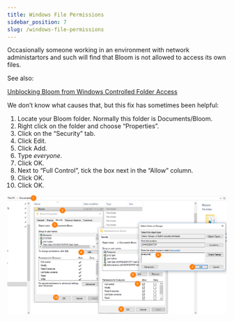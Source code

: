 ```yaml
---
title: Windows File Permissions
sidebar_position: 7
slug: /windows-file-permissions
---
```




Occasionally someone working in an environment with network administartors and such will find that Bloom is not allowed to access its own files. 


See also:


[Unblocking Bloom from Windows Controlled Folder Access](/windows-controlled-folder-access)


We don’t know what causes that, but this fix has sometimes been helpful:

1. Locate your Bloom folder. Normally this folder is Documents/Bloom.
2. Right click on the folder and choose “Properties”.
3. Click on the “Security” tab.
4. Click Edit.
5. Click Add.
6. Type _everyone_.
7. Click OK.
8. Next to “Full Control”, tick the box next in the “Allow” column.
9. Click OK.
10. Click OK.

![](./2016549597.png)

